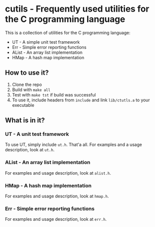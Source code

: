 # cutils - Frequently used utilities for the C programming language

This is a collection of utilities for the C programming language:

- UT - A simple unit test framework
- Err - Simple error reporting functions
- AList - An array list implementation
- HMap - A hash map implementation

## How to use it?

1. Clone the repo
2. Build with `make all`
3. Test with `make tst` if build was successful
4. To use it, include headers from `include` and link `lib/ctutls.a` to your executable

## What is in it?

### UT - A unit test framework

To use UT, simply include `ut.h`. That'a all. For examples and a usage
description, look at `ut.h`.

### AList - An array list implementation

For examples and usage description, look at `alist.h`.

### HMap - A hash map implementation

For examples and usage description, look at `hmap.h`.

### Err - Simple error reporting functions

For examples and usage description, look at `err.h`.
